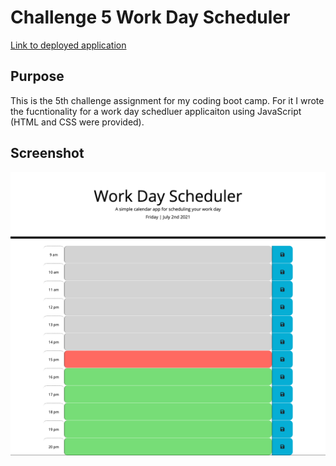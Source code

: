 # Challenge 5 Work Day Scheduler

[Link to deployed application](https://thomasbewell.github.io/challenge5-scheduler/)

## Purpose

This is the 5th challenge assignment for my coding boot camp. For it I wrote the fucntionality for a work day schedluer applicaiton using JavaScript (HTML and CSS were provided).

## Screenshot

![Screenshot](./Develop/scheduler-screenshot.png)
